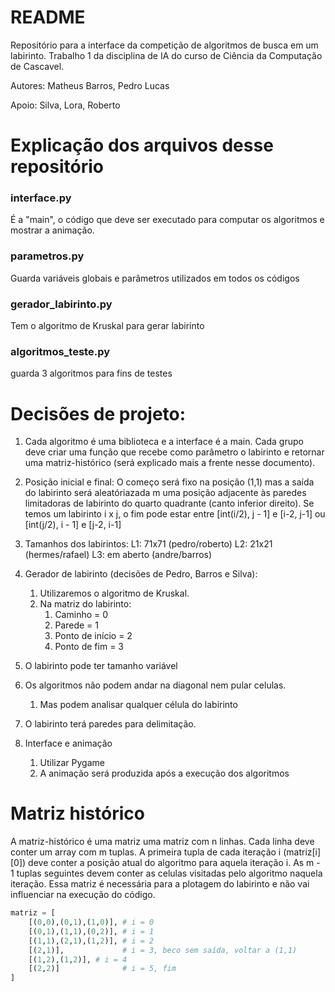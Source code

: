 # README

Repositório para a interface da competição de algoritmos de busca em um labirinto. Trabalho 1 da disciplina de IA do curso de Ciência da Computação de Cascavel.

Autores: Matheus Barros, Pedro Lucas

Apoio: Silva, Lora, Roberto

# Explicação dos arquivos desse repositório

### interface.py 

É a "main", o código que deve ser executado para computar os algoritmos e mostrar a animação.

### parametros.py

Guarda variáveis globais e parâmetros utilizados em todos os códigos

### gerador_labirinto.py

Tem o algoritmo de Kruskal para gerar labirinto

### algoritmos_teste.py

guarda 3 algoritmos para fins de testes

# Decisões de projeto:

1. Cada algoritmo é uma biblioteca e a interface é a main. Cada grupo deve criar uma função que recebe como parâmetro o labirinto e retornar uma matriz-histórico (será explicado mais a frente nesse documento).
2. Posição inicial e final: O começo será fixo na posição (1,1) mas a saída do labirinto será aleatóriazada m uma posição adjacente às paredes limitadoras de labirinto do quarto quadrante (canto inferior direito). Se temos um labirinto i x j, o fim pode estar entre [int(i/2), j - 1] e [i-2, j-1] ou [int(j/2), i - 1] e [j-2, i-1]

3. Tamanhos dos labirintos: 
    L1: 71x71 (pedro/roberto)
    L2: 21x21 (hermes/rafael)
    L3: em aberto (andre/barros)
4. Gerador de labirinto (decisões de Pedro, Barros e Silva):
    1. Utilizaremos o algoritmo de Kruskal.
    2. Na matriz do labirinto: 
        1. Caminho = 0
        2. Parede = 1
        3. Ponto de início = 2
        4. Ponto de fim = 3
5. O labirinto pode ter tamanho variável
6. Os algoritmos não podem andar na diagonal nem pular celulas.
    1. Mas podem analisar qualquer célula do labirinto
7. O labirinto terá paredes para delimitação.
8. Interface e animação
    1. Utilizar Pygame
    2. A animação será produzida após a execução dos algoritmos

# Matriz histórico

A matriz-histórico é uma matriz uma matriz com n linhas. Cada linha deve conter um array com m tuplas. A primeira tupla de cada iteração i (matriz[i][0]) deve conter a posição atual do algoritmo para aquela iteração i. As m - 1 tuplas seguintes devem conter as celulas visitadas pelo algoritmo naquela iteração.
Essa matriz é necessária para a plotagem do labirinto e não vai influenciar na execução do código.

```python
matriz = [
    [(0,0),(0,1),(1,0)], # i = 0
    [(0,1),(1,1),(0,2)], # i = 1
    [(1,1),(2,1),(1,2)], # i = 2
    [(2,1)],             # i = 3, beco sem saída, voltar a (1,1)
    [(1,2),(1,2)], # i = 4
    [(2,2)]              # i = 5, fim
]
```

